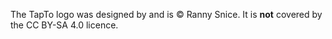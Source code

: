 The TapTo logo was designed by and is © Ranny Snice. It is **not** covered by the CC BY-SA 4.0 licence.